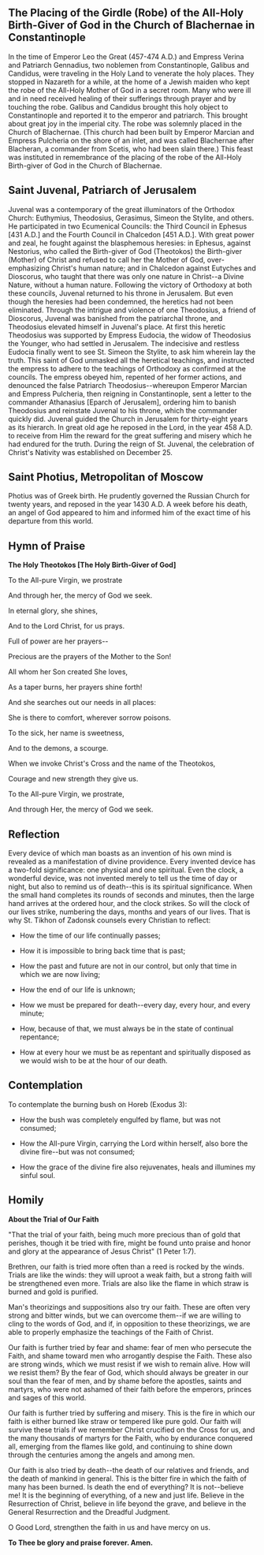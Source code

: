 ## The Placing of the Girdle (Robe) of the All-Holy Birth-Giver of God in the Church of Blachernae in Constantinople

In the time of Emperor Leo the Great (457-474 A.D.) and Empress Verina and Patriarch Gennadius, two noblemen from Constantinople, Galibus and Candidus, were traveling in the Holy Land to venerate the holy places. They stopped in Nazareth for a while, at the home of a Jewish maiden who kept the robe of the All-Holy Mother of God in a secret room. Many who were ill and in need received healing of their sufferings through prayer and by touching the robe. Galibus and Candidus brought this holy object to Constantinople and reported it to the emperor and patriarch. This brought about great joy in the imperial city. The robe was solemnly placed in the Church of Blachernae. (This church had been built by Emperor Marcian and Empress Pulcheria on the shore of an inlet, and was called Blachernae after Blacheran, a commander from Scetis, who had been slain there.) This feast was instituted in remembrance of the placing of the robe of the All-Holy Birth-giver of God in the Church of Blachernae.

  

## Saint Juvenal, Patriarch of Jerusalem

Juvenal was a contemporary of the great illuminators of the Orthodox Church: Euthymius, Theodosius, Gerasimus, Simeon the Stylite, and others. He participated in two Ecumenical Councils: the Third Council in Ephesus [431 A.D.] and the Fourth Council in Chalcedon [451 A.D.]. With great power and zeal, he fought against the blasphemous heresies: in Ephesus, against Nestorius, who called the Birth-giver of God (Theotokos) the Birth-giver (Mother) of Christ and refused to call her the Mother of God, over-emphasizing Christ's human nature; and in Chalcedon against Eutyches and Dioscorus, who taught that there was only one nature in Christ--a Divine Nature, without a human nature. Following the victory of Orthodoxy at both these councils, Juvenal returned to his throne in Jerusalem. But even though the heresies had been condemned, the heretics had not been eliminated. Through the intrigue and violence of one Theodosius, a friend of Dioscorus, Juvenal was banished from the patriarchal throne, and Theodosius elevated himself in Juvenal's place. At first this heretic Theodosius was supported by Empress Eudocia, the widow of Theodosius the Younger, who had settled in Jerusalem. The indecisive and restless Eudocia finally went to see St. Simeon the Stylite, to ask him wherein lay the truth. This saint of God unmasked all the heretical teachings, and instructed the empress to adhere to the teachings of Orthodoxy as confirmed at the councils. The empress obeyed him, repented of her former actions, and denounced the false Patriarch Theodosius--whereupon Emperor Marcian and Empress Pulcheria, then reigning in Constantinople, sent a letter to the commander Athanasius [Eparch of Jerusalem], ordering him to banish Theodosius and reinstate Juvenal to his throne, which the commander quickly did. Juvenal guided the Church in Jerusalem for thirty-eight years as its hierarch. In great old age he reposed in the Lord, in the year 458 A.D. to receive from Him the reward for the great suffering and misery which he had endured for the truth. During the reign of St. Juvenal, the celebration of Christ's Nativity was established on December 25.

  

## Saint Photius, Metropolitan of Moscow

Photius was of Greek birth. He prudently governed the Russian Church for twenty years, and reposed in the year 1430 A.D. A week before his death, an angel of God appeared to him and informed him of the exact time of his departure from this world.

  

## Hymn of Praise

**The Holy Theotokos [The Holy Birth-Giver of God]**

To the All-pure Virgin, we prostrate

And through her, the mercy of God we seek.

In eternal glory, she shines,

And to the Lord Christ, for us prays.

Full of power are her prayers--

Precious are the prayers of the Mother to the Son!

All whom her Son created She loves,

As a taper burns, her prayers shine forth!

And she searches out our needs in all places:

She is there to comfort, wherever sorrow poisons.

To the sick, her name is sweetness,

And to the demons, a scourge.

When we invoke Christ's Cross and the name of the Theotokos,

Courage and new strength they give us.

To the All-pure Virgin, we prostrate,

And through Her, the mercy of God we seek.

  

## Reflection

Every device of which man boasts as an invention of his own mind is revealed as a manifestation of divine providence. Every invented device has a two-fold significance: one physical and one spiritual. Even the clock, a wonderful device, was not invented merely to tell us the time of day or night, but also to remind us of death--this is its spiritual significance. When the small hand completes its rounds of seconds and minutes, then the large hand arrives at the ordered hour, and the clock strikes. So will the clock of our lives strike, numbering the days, months and years of our lives. That is why St. Tikhon of Zadonsk counsels every Christian to reflect:

- How the time of our life continually passes;

- How it is impossible to bring back time that is past;

- How the past and future are not in our control, but only that time in which we are now living;

- How the end of our life is unknown;

- How we must be prepared for death--every day, every hour, and every minute;

- How, because of that, we must always be in the state of continual repentance;

- How at every hour we must be as repentant and spiritually disposed as we would wish to be at the hour of our death.

  

## Contemplation

To contemplate the burning bush on Horeb (Exodus 3):

- How the bush was completely engulfed by flame, but was not consumed;

- How the All-pure Virgin, carrying the Lord within herself, also bore the divine fire--but was not consumed;

- How the grace of the divine fire also rejuvenates, heals and illumines my sinful soul.

  

## Homily

**About the Trial of Our Faith**

"That the trial of your faith, being much more precious than of gold that perishes, though it be tried with fire, might be found unto praise and honor and glory at the appearance of Jesus Christ" (1 Peter 1:7).

Brethren, our faith is tried more often than a reed is rocked by the winds. Trials are like the winds: they will uproot a weak faith, but a strong faith will be strengthened even more. Trials are also like the flame in which straw is burned and gold is purified.

Man's theorizings and suppositions also try our faith. These are often very strong and bitter winds, but we can overcome them--if we are willing to cling to the words of God, and if, in opposition to these theorizings, we are able to properly emphasize the teachings of the Faith of Christ.

Our faith is further tried by fear and shame: fear of men who persecute the Faith, and shame toward men who arrogantly despise the Faith. These also are strong winds, which we must resist if we wish to remain alive. How will we resist them? By the fear of God, which should always be greater in our soul than the fear of men, and by shame before the apostles, saints and martyrs, who were not ashamed of their faith before the emperors, princes and sages of this world.

Our faith is further tried by suffering and misery. This is the fire in which our faith is either burned like straw or tempered like pure gold. Our faith will survive these trials if we remember Christ crucified on the Cross for us, and the many thousands of martyrs for the Faith, who by endurance conquered all, emerging from the flames like gold, and continuing to shine down through the centuries among the angels and among men.

Our faith is also tried by death--the death of our relatives and friends, and the death of mankind in general. This is the bitter fire in which the faith of many has been burned. Is death the end of everything? It is not--believe me! It is the beginning of everything, of a new and just life. Believe in the Resurrection of Christ, believe in life beyond the grave, and believe in the General Resurrection and the Dreadful Judgment.

O Good Lord, strengthen the faith in us and have mercy on us.

**To Thee be glory and praise forever. Amen.**
